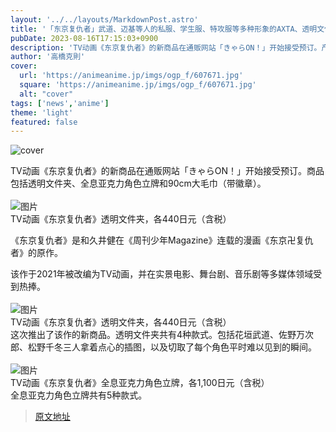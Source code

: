 ```yaml
---
layout: '../../layouts/MarkdownPost.astro'
title: '「东京复仇者」武道、迈基等人的私服、学生服、特攻服等多种形象的AXTA、透明文件夹等登场！'
pubDate: 2023-08-16T17:15:03+0900
description: 'TV动画《东京复仇者》的新商品在通贩网站「きゃらON！」开始接受预订。产品阵容包括透明文件夹、全息亚克力角色立牌、90cm大毛巾（附带徽章）共三种。'
author: '高橋克則'
cover:
  url: 'https://animeanime.jp/imgs/ogp_f/607671.jpg'
  square: 'https://animeanime.jp/imgs/ogp_f/607671.jpg'
  alt: "cover"
tags: ['news','anime']
theme: 'light'
featured: false
---
```


![cover](https://animeanime.jp/imgs/ogp_f/607671.jpg)

TV动画《东京复仇者》的新商品在通贩网站「きゃらON！」开始接受预订。商品包括透明文件夹、全息亚克力角色立牌和90cm大毛巾（带徽章）。<br><br>![图片](https://animeanime.jp/imgs/zoom/607673.jpg)<br><span class="cap txt-center">TV动画《东京复仇者》透明文件夹，各440日元（含税）</span><br></p><p>《东京复仇者》是和久井健在《周刊少年Magazine》连载的漫画《东京卍复仇者》的原作。<br></p><p>该作于2021年被改编为TV动画，并在实景电影、舞台剧、音乐剧等多媒体领域受到热捧。<br><br>![图片](https://animeanime.jp/imgs/zoom/607672.jpg)<br><span class="cap txt-center">TV动画《东京复仇者》透明文件夹，各440日元（含税）</span><br>这次推出了该作的新商品。透明文件夹共有4种款式。包括花垣武道、佐野万次郎、松野千冬三人拿着点心的插图，以及切取了每个角色平时难以见到的瞬间。<br><br>![图片](https://animeanime.jp/imgs/zoom/607679.jpg)<br><span class="cap txt-center">TV动画《东京复仇者》全息亚克力角色立牌，各1,100日元（含税）</span><br>全息亚克力角色立牌共有5种款式。

>[原文地址](https://animeanime.jp/article/2023/08/16/79305.html)  